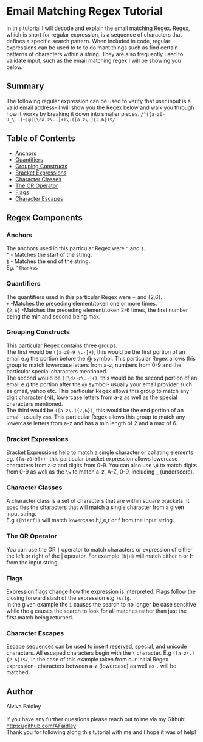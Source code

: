 # Email Matching Regex Tutorial

In this tutorial I will decode and explain the email matching Regex.
Regex, which is short for regular expression, is a sequence of characters that defines a specific search pattern. When included in code, regular expressions can be used to  to to do mant things such as find certain patterns of characters within a string. They are also frequently used to validate input, such as the email matching regex I will be showing you below.

## Summary

The following regular expression can be used to verify that user input is a valid email address- I will show you the Regex below and walk you through how it works by breaking it down into smaller pieces.
`/^([a-z0-9_\.-]+)@([\da-z\.-]+)\.([a-z\.]{2,6})$/`

## Table of Contents

- [Anchors](#anchors)
- [Quantifiers](#quantifiers)
- [Grouping Constructs](#grouping-constructs)
- [Bracket Expressions](#bracket-expressions)
- [Character Classes](#character-classes)
- [The OR Operator](#the-or-operator)
- [Flags](#flags)
- [Character Escapes](#character-escapes)

## Regex Components

### Anchors
The anchors used in this particular Regex were `^` and `$`.
<br>
`^` - Matches the start of the string.
<br>
`$` - Matches the end of the string.
<br>
Eg. `^Thanks$`

### Quantifiers
The quantifiers used in this particular Regex were + and {2,6}.
<br>
`+` -Matches the preceding element/token one or more times.
<br>
`{2,6}` -Matches the preceding element/token 2-6 times, the first number being the min and second being max.

### Grouping Constructs
This particular Regex contains three groups.
<br>
The first would be `([a-z0-9_\.-]+)`, this would be the first portion of an email e.g the portion before the @ symbol. This particular Regex allows this group to match lowercase letters from a-z, numbers from 0-9 and the particular special characters mentioned.
<br>
The second would be `([\da-z\.-]+)`, this would be the second portion of an email e.g the portion after the @ symbol- usually your email provider such as gmail, yahoo etc. This particular Regex allows this group to match any digit character (`/d`), lowercase letters from a-z as well as the special characters mentioned.
<br>
The third would be `([a-z\.]{2,6})`, this would be the end portion of an email- usually `com`. This particular Regex allows this group to match any lowercase letters from a-z and has a min length of 2 and a max of 6.

### Bracket Expressions
Bracket Expressions help to match a single character or collating elements eg. `([a-z0-9]+)`- this particular bracket expression allows lowercase characters from a-z and digits from 0-9. You can also use `\d` to match digits from 0-9 as well as the `\w` to match a-z, A-Z, 0-9, including _ (underscore).

### Character Classes
A character class is a set of characters that are within square brackets. It specifies the characters that will match a single character from a given input string.
<br>
E.g `([hierf])` will match lowercase h,i,e,r or f from the input string.

### The OR Operator
You can use the OR `|` operator to match characters or expression of either the left or right of the | operator. For example `(h|H)` will match either h or H from the input string.

### Flags
Expression flags change how the expression is interpreted. Flags follow the closing forward slash of the expression e.g `)$/ig`.
<br>
In the given example the `i` causes the search to no longer be case sensitive while the `g` causes the search to look for all matches rather than just the first match being returned.

### Character Escapes
Escape sequences can be used to insert reserved, special, and unicode characters. All escaped characters begin with the `\` character.
E.g `([a-z\.]{2,6})$/`, in the case of this example taken from our initial Regex expression- characters between a-z (lowercase) as well as `.` will be matched.

## Author

Alviva Faidley
<br>
<br>
If you have any further questions please reach out to me via my Github: https://github.com/AFaidley
<br>
Thank you for following along this tutorial with me and I hope it was of help!
